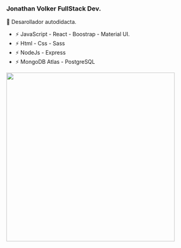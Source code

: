 

<!--
**jonathanvolker/jonathanvolker** is a ✨ _special_ ✨ repository because its `README.md` (this file) appears on your GitHub profile.

Here are some ideas to get you started:

- 🔭 I’m currently working on ...
- 🌱 I’m currently learning ...
- 👯 I’m looking to collaborate on ...
- 🤔 I’m looking for help with ...
- 💬 Ask me about ...
- 📫 How to reach me: ...
- 😄 Pronouns: ...
- ⚡ Fun fact: ...
-->


### Jonathan Volker FullStack Dev.

🔭 Desarollador autodidacta.

- ⚡ JavaScript - React - Boostrap - Material UI.
- ⚡ Html - Css - Sass
- ⚡ NodeJs - Express 
- ⚡ MongoDB Atlas - PostgreSQL


<p>
  <img height="440" src="https://i.morioh.com/2019/11/28/d04e7fc1c000.jpg" />
</p>
